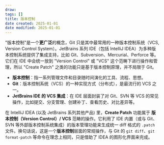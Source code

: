 ```yaml
---
draw:
tags: []
title: 版本控制
date created: 2025-01-01
date modified: 2025-01-01
---
```


"版本控制"是一个**更广泛**的概念，Git 只是其中最常用的一种版本控制系统（VCS, Version Control System）。JetBrains 系列 IDE（包括 IntelliJ IDEA）为多种版本控制系统提供了集成支持，比如 Git、Subversion、Mercurial、Perforce 等。它们在 IDE 中会统一放到 "Version Control" 或 "VCS" 这个范畴下进行操作和管理，所以 "Create Patch" 之类的功能只是基于版本控制原理，并不局限于 Git。

- **版本控制**：指一系列管理文件和目录随时间演化的工具、流程、思想。
- **Git**：版本控制系统（VCS）的一种实现方式（分布式），是最流行的 VCS 之一。
- **JetBrains IDE 的 VCS 集成**：在 IDE 层面封装了对 Git、SVN 等 VCS 的常见操作，比如提交、分支管理、创建补丁、查看历史、对比差异等。

在 IntelliJ IDEA (以及 JetBrains 系列其他产品) 里，**Create Patch** 功能属于 **版本控制（Version Control）/ VCS** 范畴的操作。它利用了 IDE 内置（或与 Git、SVN 等外部版本控制系统集成）的版本管理功能来生成统一 diff 格式的 `.patch` 文件。换句话说，这是一个**版本控制**层面的常规操作，与 Git 的 `git diff`、`git format-patch` 等命令在理念上相同，只是借助了 IDEA 的图形化界面来完成。
